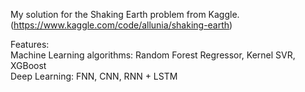 My solution for the Shaking Earth problem from Kaggle. (https://www.kaggle.com/code/allunia/shaking-earth)

Features:  
Machine Learning algorithms: Random Forest Regressor, Kernel SVR, XGBoost  
Deep Learning: FNN, CNN, RNN + LSTM
